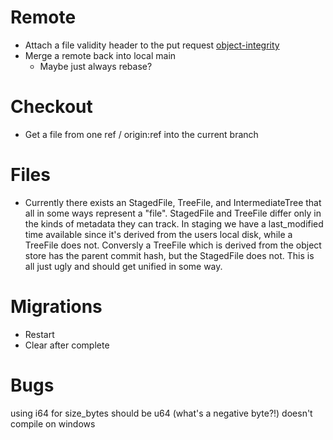 # Remote
- Attach a file validity header to the put request [object-integrity](https://docs.aws.amazon.com/AmazonS3/latest/userguide/checking-object-integrity.html)
- Merge a remote back into local main
    - Maybe just always rebase?

# Checkout
- Get a file from one ref / origin:ref into the current branch

# Files
- Currently there exists an StagedFile, TreeFile, and IntermediateTree that all in some ways represent a "file". StagedFile and TreeFile differ only in the kinds of metadata they can track. In staging we have a last_modified time available since it's derived from the users local disk, while a TreeFile does not. Conversly a TreeFile which is derived from the object store has the parent commit hash, but the StagedFile does not. This is all just ugly and should get unified in some way.

# Migrations
- Restart
- Clear after complete

# Bugs
using i64 for size_bytes should be u64 (what's a negative byte?!)
doesn't compile on windows



